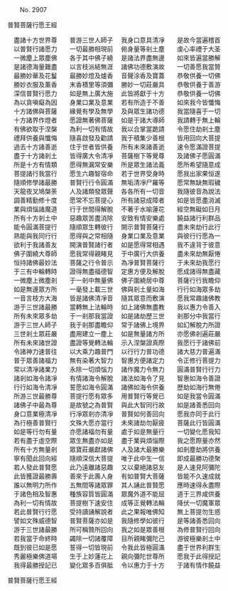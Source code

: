 ﻿　　No. 2907

普賢菩薩行愿王經

　盡諸十方世界尊　　普游三世人師子
　我身口意具清凈　　是故今當遍稽首
　以普賢行諸愿力　　一切最勝相現前
　俯身量等剎土塵　　虔心率禮于大圣
　一微塵上眾塵佛　　各于其中佛子繞
　是諸法界盡無邊　　如來皆遍當勝解
　是諸德海量難盡　　以言枝派結無涯
　諸佛功德敷演故　　一切善愿我當贊
　最勝妙華及花鬘　　最勝妙燈及爐香
　音聲涂香及寶蓋　　恭敬供養一切佛
　勝妙衣服及薰香　　末香積里等須彌
　勝妙一切莊嚴具　　恭敬供養于善游
　深信普賢行愿力　　如是無上廣大施
　此皆將獻于十方　　恭敬供養一切佛
　為以貪嗔癡為因　　身業口業及意業
　若有所造于不善　　如來我今皆懺悔
　十方諸佛與菩薩　　緣覺有學及無學
　及與眾生諸功德　　我當隨喜于一切
　十方諸界作燈者　　愿證無著佛菩薩
　如是于諸大導師　　我請轉于無上輪
　有佛欲取于涅槃　　為利一切有情故
　我以合掌當跪請　　令愿住劫剎土塵
　禮拜供養與懺悔　　隨喜啟發及勸請
　我于積集少善根　　皆用回向大菩提
　過去十方諸善逝　　住于世者皆供養
　所有未來諸善逝　　速令愿滿證菩提
　盡于十方諸剎土　　皆得廣大令清凈
　菩薩樹下等覺尊　　及諸佛子愿圓滿
　所是十方有情類　　愿得無漏常安樂
　所是眾生諸法義　　愿所希望隨意成
　菩提諸行我當行　　愿生六趣智宿命
　若于世界受身時　　愿我出家果恒遂
　隨順修學諸最勝　　普賢行行令圓滿
　無垢清凈尸羅等　　愿常無缺無瑕穢
　天龍夜叉鳩槃荼　　人及諸類發眾聲
　各各所有一切音　　我隨彼音為說法
　調善精勤修十度　　愿常不忘菩提心
　所有諸惡成障者　　如是皆愿盡消滅
　業與煩惱諸魔道　　行于世間得解脫
　不著于水喻蓮花　　經空無礙如日月
　所有十方剎土中　　惡趣眾苦盡消除
　安致有情安樂處　　饒益諸行利群品
　能令圓滿菩提行　　隨順眾生轉彼行
　開示普賢菩薩行　　盡未來劫行此行
　熟能與我同行行　　愿得與之常相隨
　身業口業及意業　　與彼行行愿為一
　欲利于我諸善友　　開演普賢諸行者
　如是愿得常相遇　　我不違背于彼意
　佛子圍繞大尊師　　愿我常得親睹見
　于中廣行大供養　　盡未來劫無厭惓
　恒持諸佛最妙法　　菩薩之行令普示
　為凈普賢菩薩行　　于未來劫我愿行
　于三有中輪轉時　　證得無盡福德智
　定惠方便及解脫　　愿成諸得無盡藏
　一微塵上微塵剎　　于一剎中無量佛
　佛子圍繞居中尊　　菩薩行行我瞻仰
　如是無邊眾方所　　一毫發上載三世
　佛與剎土量如海　　行行如海眾多劫
　一音言枝方大海　　皆是諸佛清凈音
　隨其眾意而敷演　　愿我常趣諸佛教
　游于三世諸最勝　　當轉無上法輪時
　如上諸佛無盡教　　我以惠力令善入
　所有未來眾多劫　　于一剎那我當證
　如是諸劫歷三世　　剎那分中我當行
　游于三世人師子　　我于剎那盡瞻仰
　常于諸佛上境界　　如幻解脫力所證
　三世剎土眾莊嚴　　盡用建立一塵上
　如是無量諸方所　　亦愿佛剎遍莊嚴
　所有未來諸世證　　盡證等覺轉法輪
　示入涅槃證真際　　我愿行于諸佛前
　令諸神力速普往　　以大乘力趣普門
　以行行力普功德　　諸大慈力普遍滿
　普于眾善諸福力　　無有染著大智力
　智惠方便諸定力　　令正修行菩提力
　常以清凈諸業力　　永除一切煩惱力
　諸作魔力令無力　　圓滿普賢行行力
　諸剎如海令諸凈　　有情諸海令解脫
　諸法如海令了見　　智惠如海令善證
　行行如海令清凈　　誓愿如海令圓滿
　諸佛如海令供養　　歷劫如海行無倦
　所游三世最勝尊　　菩提行愿有眾多
　用普賢行等覺已　　如是我當令圓滿
　諸佛子中最為尊　　是故號之為普賢
　與此大智同行故　　如是諸善悉回向
　身口意業極清凈　　行凈眾剎亦清凈
　普賢如何善回向　　愿我亦同于此行
　為行極善普賢行　　文殊大愿亦當行
　未來諸劫勿厭疲　　菩薩此行皆圓滿
　如是等行勿有量　　亦愿諸福勿有量
　處于如是無量行　　一切變化愿我知
　若有盡于虛空際　　眾生無盡亦如是
　盡于業與煩惱際　　我之愿際量亦然
　所有十方無量剎　　眾寶莊嚴獻諸佛
　人及諸大最勝樂　　如剎塵劫將供養
　寧有聞此回向經　　隨順深信大菩提
　唯于此中生一信　　即成最勝功德聚
　若人發此普賢愿　　此乃遠離諸惡趣
　又以棄絕諸惡友　　是人速見阿彌陀
　此皆獲證最勝壽　　善來于此壽人身
　有如普賢大菩薩　　皆能不久速成就
　誰以無明力所作　　五無間等諸眾罪
　其人誦此普賢愿　　應時速得永盡際
　于諸色相及智惠　　種族容質皆圓滿
　眾魔外道不能屈　　道于三界咸供養
　為利一切有情故　　菩提樹下速安住
　成等正覺轉法輪　　降伏一切魔軍眾
　若此普賢行行愿　　受持讀誦解說者
　此之果報唯佛知　　無上菩提勿生惑
　譬如文殊威德智　　普賢菩薩亦如是
　我隨修學如彼行　　是等諸善悉回向
　游于三世諸最勝　　所可稱贊所回向
　我之如是眾善根　　為修普賢行回向
　若我當于命終時　　蠲除一切諸覆障
　目所親睹彌陀己　　游彼極樂剎土中
　既到彼已如是愿　　誓得一切皆現前
　令我此皆極圓滿　　盡于世界利群生
　秀麗極樂佛道場　　生于上妙蓮花上
　親向彌陀世尊所　　愿我于此得授記
　我得最勝授記已　　變化眾多百俱胝
　令以惠力于十方　　于諸有情作饒益　

普賢菩薩行愿王經
